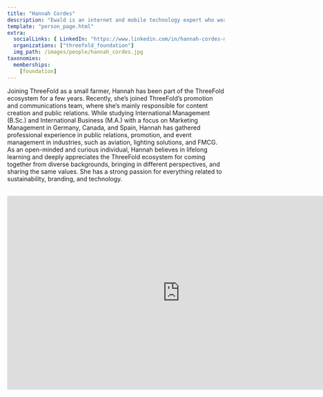 ```yaml
---
title: "Hannah Cordes"
description: "Ewald is an internet and mobile technology expert who worked at Hewlett...."
template: "person_page.html"
extra:
  socialLinks: { LinkedIn: "https://www.linkedin.com/in/hannah-cordes-marketing-management/" }
  organizations: ["threefold_foundation"]
  img_path: /images/people/hannah_cordes.jpg
taxonomies:
  memberships:
    [foundation]
---
```


Joining ThreeFold as a small farmer, Hannah has been part of the ThreeFold ecosystem for a few years. Recently, she’s joined ThreeFold’s promotion and communications team, where she’s mainly responsible for content creation and public relations. While studying International Management (B.Sc.) and International Business (M.A.) with a focus on Marketing Management in Germany, Canada, and Spain, Hannah has gathered professional experience in public relations, promotion, and event management in industries, such as aviation, lighting solutions, and FMCG. As an open-minded and curious individual, Hannah believes in lifelong learning and deeply appreciates the ThreeFold ecosystem for coming together from diverse backgrounds, bringing in different perspectives, and sharing the same values. She has a strong passion for everything related to sustainability, branding, and technology.

<BR>
<div class="aspect-w-16 aspect-h-9">
<iframe src="https://player.vimeo.com/video/596392374" width="800" height="450" frameborder="0" allow="autoplay; fullscreen" allowfullscreen></iframe>
</div>
<BR>


